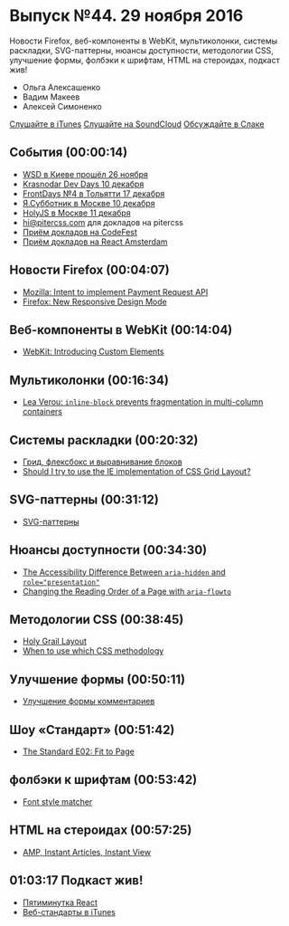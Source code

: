# Выпуск №44. 29 ноября 2016

Новости Firefox, веб-компоненты в WebKit, мультиколонки, системы раскладки, SVG-паттерны, нюансы доступности, методологии CSS, улучшение формы, фолбэки к шрифтам, HTML на стероидах, подкаст жив!

- Ольга Алексашенко
- Вадим Макеев
- Алексей Симоненко

[Слушайте в iTunes](https://itunes.apple.com/ru/podcast/veb-standarty/id1080500016)
[Слушайте на SoundCloud](https://soundcloud.com/web-standards/episode-44)
[Обсуждайте в Слаке](http://slack.web-standards.ru/)

## События (00:00:14)

- [WSD в Киеве прошёл 26 ноября](https://wsd.events/2016/11/26/#schedule)
- [Krasnodar Dev Days 10 декабря](http://landing.krddevdays.ru/)
- [FrontDays №4 в Тольятти 17 декабря](http://frontdays.ru/)
- [Я.Субботник в Москве 10 декабря](https://events.yandex.ru/events/yasubbotnik/10-dec-2016/)
- [HolyJS в Москве 11 декабря](http://holyjs.ru/)
- [hi@pitercss.com](mailto:hi@pitercss.com) для докладов на pitercss
- [Приём докладов на CodeFest](http://2017.codefest.ru/speakers/ru/call-for-papers.html)
- [Приём докладов на React Amsterdam](https://docs.google.com/a/web-standards.ru/forms/d/e/1FAIpQLScp2kKZXRhM_n1-gjDHkwe30Vvtf6AbTT54fZ3au4ACIv8FZw/viewform)

## Новости Firefox (00:04:07)

- [Mozilla: Intent to implement Payment Request API](https://groups.google.com/d/msg/mozilla.dev.platform/n-2o58jcTK8/sFisJf6pCAAJ)
- [Firefox: New Responsive Design Mode](https://hacks.mozilla.org/2016/11/new-responsive-design-mode-rdm-lands-in-firefox-dev-tools/)

## Веб-компоненты в WebKit (00:14:04)

- [WebKit: Introducing Custom Elements](https://webkit.org/blog/7027/introducing-custom-elements/)

## Мультиколонки (00:16:34)

- [Lea Verou: `inline-block` prevents fragmentation in multi-column containers](https://mobile.twitter.com/LeaVerou/status/800163417332023296)

## Системы раскладки (00:20:32)

- [Грид, флексбокс и выравнивание блоков](http://prgssr.ru/development/grid-fleksboks-i-vyravnivanie-blokov-nasha-novaya-sistema-raskladki.html)
- [Should I try to use the IE implementation of CSS Grid Layout?](https://rachelandrew.co.uk/archives/2016/11/26/should-i-try-to-use-the-ie-implementation-of-css-grid-layout/)

## SVG-паттерны (00:31:12)

- [SVG-паттерны](http://css.yoksel.ru/svg-patterns/)

## Нюансы доступности (00:34:30)

- [The Accessibility Difference Between `aria-hidden` and `role="presentation"`](http://csskarma.com/blog/difference-rolepresentation-aria-hiddentrue/)
- [Changing the Reading Order of a Page with `aria-flowto`](http://csskarma.com/blog/changing-reading-order-page-aria-flowto/)

## Методологии CSS (00:38:45)

- [Holy Grail Layout](https://github.com/AleshaOleg/holy-grail-markup)
- [When to use which CSS methodology](http://simurai.com/blog/2016/11/27/css-methodologies)

## Улучшение формы (00:50:11)

- [Улучшение формы комментариев](https://medium.com/p/7b2ad80f0340)

## Шоу «Стандарт» (00:51:42)

- [The Standard E02: Fit to Page](https://www.youtube.com/watch?v=299RZ0d1LQY)

## фолбэки к шрифтам (00:53:42)

- [Font style matcher](https://meowni.ca/font-style-matcher/)

## HTML на стероидах (00:57:25)

- [AMP, Instant Articles, Instant View](http://telegra.ph/AMP-Instant-Articles-Instant-View-whut-11-23)

## 01:03:17 Подкаст жив!

- [Пятиминутка React](http://5minreact.ru/)
- [Веб-стандарты в iTunes](https://itunes.apple.com/ru/podcast/veb-standarty/id1080500016)
